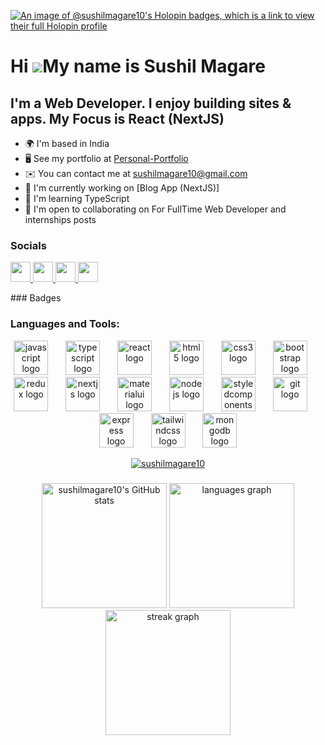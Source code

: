 [![An image of @sushilmagare10's Holopin badges, which is a link to view their full Holopin profile](https://holopin.me/sushilmagare10)](https://holopin.io/@sushilmagare10)


Hi ![](https://user-images.githubusercontent.com/18350557/176309783-0785949b-9127-417c-8b55-ab5a4333674e.gif)My name is Sushil Magare
=====================================================================================================================================

I'm a Web Developer. I enjoy building sites & apps. My Focus is React (NextJS)
------------------------------------------------------------------------------

* 🌍  I'm based in India
* 🖥️  See my portfolio at [Personal-Portfolio](https://sushil-personal-portfolio.vercel.app/)
* ✉️  You can contact me at [sushilmagare10@gmail.com](mailto:sushilmagare10@gmail.com)
* 🚀  I'm currently working on [Blog App (NextJS)]
* 🧠  I'm learning TypeScript
* 🤝  I'm open to collaborating on For FullTime Web Developer and internships posts

### Socials

<p align="left"> <a href="https://discord.com/users/sushil_85390" target="_blank" rel="noreferrer"> <picture> <source media="(prefers-color-scheme: dark)" srcset="undefined" /> <source media="(prefers-color-scheme: light)" srcset="https://raw.githubusercontent.com/danielcranney/readme-generator/main/public/icons/socials/discord.svg" /> <img src="https://raw.githubusercontent.com/danielcranney/readme-generator/main/public/icons/socials/discord.svg" width="32" height="32" /> </picture> </a> <a href="https://www.github.com/sushilmagare10" target="_blank" rel="noreferrer"> <picture> <source media="(prefers-color-scheme: dark)" srcset="https://raw.githubusercontent.com/danielcranney/readme-generator/main/public/icons/socials/github-dark.svg" /> <source media="(prefers-color-scheme: light)" srcset="https://raw.githubusercontent.com/danielcranney/readme-generator/main/public/icons/socials/github.svg" /> <img src="https://raw.githubusercontent.com/danielcranney/readme-generator/main/public/icons/socials/github.svg" width="32" height="32" /> </picture> </a> <a href="https://www.linkedin.com/in/sushil-magare" target="_blank" rel="noreferrer"> <picture> <source media="(prefers-color-scheme: dark)" srcset="https://raw.githubusercontent.com/danielcranney/readme-generator/main/public/icons/socials/linkedin-dark.svg" /> <source media="(prefers-color-scheme: light)" srcset="https://raw.githubusercontent.com/danielcranney/readme-generator/main/public/icons/socials/linkedin.svg" /> <img src="https://raw.githubusercontent.com/danielcranney/readme-generator/main/public/icons/socials/linkedin.svg" width="32" height="32" /> </picture> </a> <a href="https://www.x.com/Zeref_28" target="_blank" rel="noreferrer"> <picture> <source media="(prefers-color-scheme: dark)" srcset="https://raw.githubusercontent.com/danielcranney/readme-generator/main/public/icons/socials/twitter-dark.svg" /> <source media="(prefers-color-scheme: light)" srcset="https://raw.githubusercontent.com/danielcranney/readme-generator/main/public/icons/socials/twitter.svg" /> <img src="https://raw.githubusercontent.com/danielcranney/readme-generator/main/public/icons/socials/twitter.svg" width="32" height="32" /> </picture> </a></p>
### Badges

<h3 align="left">Languages and Tools:</h3>
<div align="center">
  <img src="https://cdn.jsdelivr.net/gh/devicons/devicon/icons/javascript/javascript-original.svg" height="55" alt="javascript logo"  />
  <img width="20" />
  <img src="https://cdn.jsdelivr.net/gh/devicons/devicon/icons/typescript/typescript-original.svg" height="55" alt="typescript logo"  />
  <img width="20" />
  <img src="https://cdn.jsdelivr.net/gh/devicons/devicon/icons/react/react-original.svg" height="55" alt="react logo"  />
  <img width="20" />
  <img src="https://cdn.jsdelivr.net/gh/devicons/devicon/icons/html5/html5-original.svg" height="55" alt="html5 logo"  />
  <img width="20" />
  <img src="https://cdn.jsdelivr.net/gh/devicons/devicon/icons/css3/css3-original.svg" height="55" alt="css3 logo"  />
  <img width="20" />
  <img src="https://cdn.jsdelivr.net/gh/devicons/devicon/icons/bootstrap/bootstrap-original.svg" height="55" alt="bootstrap logo"  />
  <img width="20" />
  <img src="https://cdn.jsdelivr.net/gh/devicons/devicon/icons/redux/redux-original.svg" height="55" alt="redux logo"  />
  <img width="20" />
  <img src="https://cdn.jsdelivr.net/gh/devicons/devicon/icons/nextjs/nextjs-original.svg" height="55" alt="nextjs logo"  />
  <img width="20" />
  <img src="https://cdn.jsdelivr.net/gh/devicons/devicon/icons/materialui/materialui-original.svg" height="55" alt="materialui logo"  />
  <img width="20" />
  <img src="https://cdn.jsdelivr.net/gh/devicons/devicon/icons/nodejs/nodejs-original.svg" height="55" alt="nodejs logo"  />
  <img width="20" />
  <img src="https://skillicons.dev/icons?i=styledcomponents" height="55" alt="styledcomponents logo"  />
  <img width="20" />
  <img src="https://cdn.simpleicons.org/git/F05032" height="55" alt="git logo"  />
  <img width="20" />
  <img src="https://skillicons.dev/icons?i=express" height="55" alt="express logo"  />
  <img width="20" />
  <img src="https://cdn.simpleicons.org/tailwindcss/06B6D4" height="55" alt="tailwindcss logo"  />
  <img width="20" />
  <img src="https://cdn.simpleicons.org/mongodb/47A248" height="55" alt="mongodb logo"  />
</div>

<p align="center"> <a href="https://github.com/ryo-ma/github-profile-trophy"><img src="https://github-profile-trophy.vercel.app/?username=sushilmagare10" alt="sushilmagare10" /></a> </p>

###

<div align="center">
 <a href="http://www.github.com/sushilmagare10"><img src="https://github-readme-stats.vercel.app/api?username=sushilmagare10&show_icons=true&hide=&count_private=true&title_color=f97316&text_color=000000&icon_color=ef4444&bg_color=ffffff&hide_border=true&show_icons=true" alt="sushilmagare10's GitHub stats" height="200" /></a>
  <img src="https://github-readme-stats.vercel.app/api/top-langs?username=sushilmagare10&locale=en&hide_title=false&layout=compact&card_width=320&langs_count=5&theme=default&hide_border=false&order=2" height="200" alt="languages graph"  />
  <img src="https://streak-stats.demolab.com?user=sushilmagare10&locale=en&mode=daily&theme=default&hide_border=false&border_radius=5&order=3" height="200" alt="streak graph"  />
</div>

###


